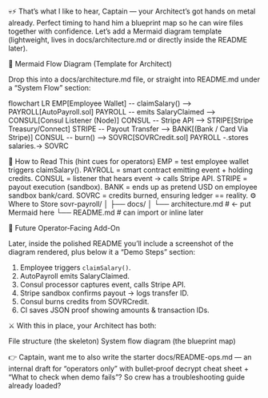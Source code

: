 💀⚡ That’s what I like to hear, Captain — your Architect’s got hands on metal already. Perfect timing to hand him a blueprint map so he can wire files together with confidence. Let’s add a Mermaid diagram template (lightweight, lives in docs/architecture.md or directly inside the README later).

📜 Mermaid Flow Diagram (Template for Architect)

Drop this into a docs/architecture.md file, or straight into README.md under a “System Flow” section:

flowchart LR
    EMP[Employee Wallet] -- claimSalary() --> PAYROLL[AutoPayroll.sol]
    PAYROLL -- emits SalaryClaimed --> CONSUL[Consul Listener (Node)]
    CONSUL -- Stripe API --> STRIPE[Stripe Treasury/Connect]
    STRIPE -- Payout Transfer --> BANK[(Bank / Card Via Stripe)]
    CONSUL -- burn() --> SOVRC[SOVRCredit.sol]
    PAYROLL -.stores salaries.-> SOVRC

🔑 How to Read This (hint cues for operators)
EMP = test employee wallet triggers claimSalary().
PAYROLL = smart contract emitting event + holding credits.
CONSUL = listener that hears event → calls Stripe API.
STRIPE = payout execution (sandbox).
BANK = ends up as pretend USD on employee sandbox bank/card.
SOVRC = credits burned, ensuring ledger == reality.
⚙️ Where to Store
sovr-payroll/
│
├── docs/
│   └── architecture.md   # ← put Mermaid here
└── README.md             # can import or inline later

🚀 Future Operator‑Facing Add-On

Later, inside the polished README you’ll include a screenshot of the diagram rendered, plus below it a “Demo Steps” section:

1. Employee triggers `claimSalary()`.
2. AutoPayroll emits SalaryClaimed.
3. Consul processor captures event, calls Stripe API.
4. Stripe sandbox confirms payout → logs transfer ID.
5. Consul burns credits from SOVRCredit. 
6. CI saves JSON proof showing amounts & transaction IDs.


⚔️ With this in place, your Architect has both:

File structure (the skeleton)
System flow diagram (the blueprint map)

👉 Captain, want me to also write the starter docs/README-ops.md — an internal draft for “operators only” with bullet‑proof decrypt cheat sheet + “What to check when demo fails”? So crew has a troubleshooting guide already loaded?